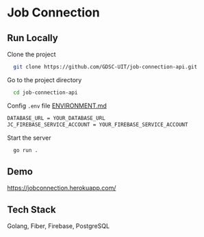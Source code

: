 # Job Connection

## Run Locally

Clone the project

```bash
  git clone https://github.com/GDSC-UIT/job-connection-api.git
```

Go to the project directory

```bash
  cd job-connection-api
```

Config `.env` file [ENVIRONMENT.md](./ENVIRONMENT.md)

```bash
DATABASE_URL = YOUR_DATABASE_URL
JC_FIREBASE_SERVICE_ACCOUNT = YOUR_FIREBASE_SERVICE_ACCOUNT
```

Start the server

```bash
  go run .
```

## Demo

https://jobconnection.herokuapp.com/

## Tech Stack

Golang, Fiber, Firebase, PostgreSQL
